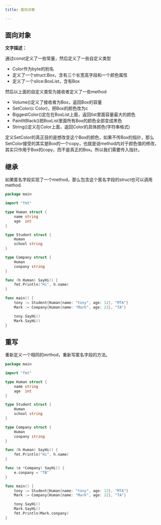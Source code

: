```yaml
---
title: 面向对象

---
```


## 面向对象

**文字描述：**

通过const定义了一些常量，然后定义了一些自定义类型

- Color作为byte的别名
- 定义了一个struct:Box，含有三个长宽高字段和一个颜色属性
- 定义了一个slice:BoxList，含有Box

然后以上面的自定义类型为接收者定义了一些method

- Volume()定义了接收者为Box，返回Box的容量
- SetColor(c Color)，把Box的颜色改为c
- BiggestColor()定在在BoxList上面，返回list里面容量最大的颜色
- PaintItBlack()把BoxList里面所有Box的颜色全部变成黑色
- String()定义在Color上面，返回Color的具体颜色(字符串格式)

定义SetColor的真正目的是想改变这个Box的颜色，如果不传Box的指针，那么SetColor接受的其实是Box的一个copy，也就是说method内对于颜色值的修改，其实只作用于Box的copy，而不是真正的Box。所以我们需要传入指针。

## 继承

如果匿名字段实现了一个method，那么包含这个匿名字段的struct也可以调用method.

```go
package main

import "fmt"

type Human struct {
	name string
	age  int
}

type Student struct {
	Human
	school string
}

type Company struct {
	Human
	conpany string
}

func (h Human) SayHi() {
	fmt.Println("Hi", h.name)
}

func main() {
	tony := Student{Human{name: "tony", age: 12}, "MTA"}
	Mark := Company{Human{name: "Mark", age: 22}, "TA"}

	tony.SayHi()
	Mark.SayHi()
}
```



## 重写

重新定义一个相同的mrthod，重新写匿名字段的方法。

```go
package main

import "fmt"

type Human struct {
	name string
	age  int
}

type Student struct {
	Human
	school string
}

type Company struct {
	Human
	conpany string
}

func (h Human) SayHi() {
	fmt.Println("Hi", h.name)
}

func (e *Company) SayHi() {
	e.conpany = "TB"
}

func main() {
	tony := Student{Human{name: "tony", age: 12}, "MTA"}
	Mark := Company{Human{name: "Mark", age: 22}, "TA"}

	tony.SayHi()
	Mark.SayHi()
	fmt.Println(Mark.conpany)
}
```

